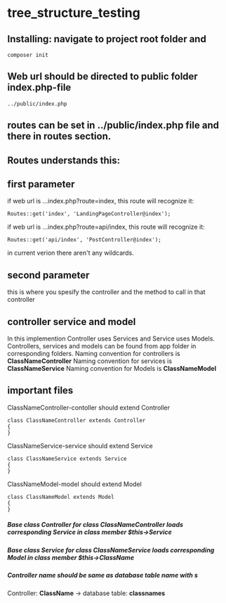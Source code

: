 # tree_structure_testing

## Installing: navigate to project root folder and

```
composer init
```

## Web url should be directed to public folder index.php-file

```
../public/index.php
```

## routes can be set in ../public/index.php file and there in routes section. 

## Routes understands this:

## first parameter
if web url is ...index.php?route=index, this route will recognize it:
```
Routes::get('index', 'LandingPageController@index');
```
if web url is ...index.php?route=api/index, this route will recognize it:
```
Routes::get('api/index', 'PostController@index');
```

in current verion there aren't any wildcards.

## second parameter 
this is where you spesify the controller and the method to call in that controller

## controller service and model
In this implemention Controller uses Services and Service uses Models. Controllers, services and models can be found from app folder in corresponding folders.
Naming convention for controllers is **ClassNameController**
Naming convention for services is **ClassNameService**
Naming convention for Models is **ClassNameModel**

## important files
ClassNameController-contoller should extend Controller
```
class ClassNameController extends Controller 
{
}
```

ClassNameService-service should extend Service
```
class ClassNameService extends Service 
{
}
```

ClassNameModel-model should extend Model
```
class ClassNameModel extends Model 
{
}
```

##### Base class Controller for class ClassNameController loads corresponding Service in class member $this->Service
##### Base class Service for class ClassNameService loads corresponding Model in class member $this->ClassName

##### Controller name should be same as database table name with *s* 
Controller: **ClassName** -> database table: **classnames**
